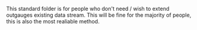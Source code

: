 This standard folder is for people who don't need / wish to extend outgauges existing data stream. This will be fine for the majority of people, this is also the most realiable
method.
